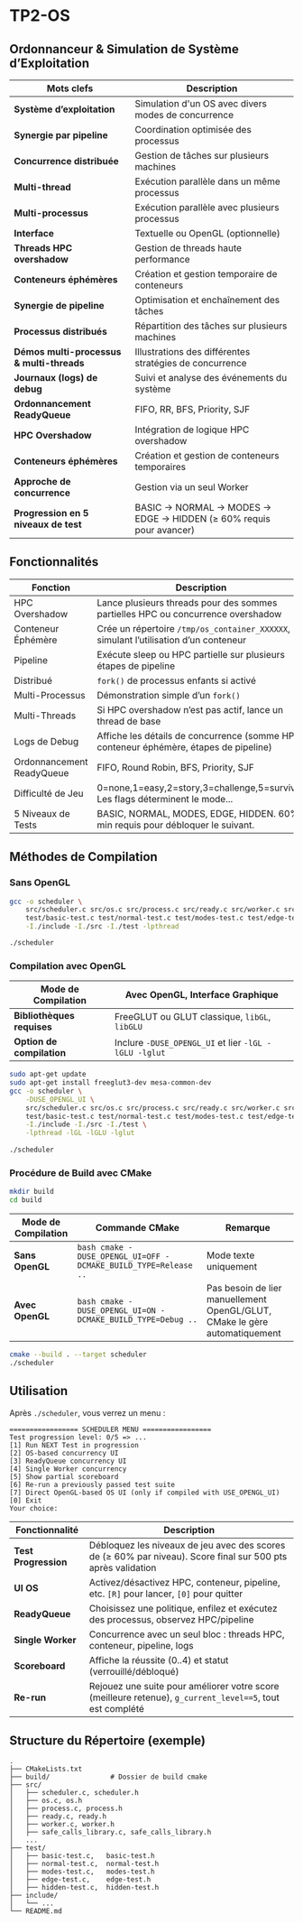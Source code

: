 # **TP2-OS**
## Ordonnanceur & Simulation de Système d’Exploitation

| Mots clefs                                | Description                                                        |
|-------------------------------------------|--------------------------------------------------------------------|
| **Système d’exploitation**                | Simulation d'un OS avec divers modes de concurrence                |
| **Synergie par pipeline**                 | Coordination optimisée des processus                               |
| **Concurrence distribuée**                | Gestion de tâches sur plusieurs machines                           |
| **Multi-thread**                          | Exécution parallèle dans un même processus                         |
| **Multi-processus**                       | Exécution parallèle avec plusieurs processus                       |
| **Interface**                             | Textuelle ou OpenGL (optionnelle)                                  |
| **Threads HPC overshadow**                | Gestion de threads haute performance                               |
| **Conteneurs éphémères**                  | Création et gestion temporaire de conteneurs                       |
| **Synergie de pipeline**                  | Optimisation et enchaînement des tâches                            |
| **Processus distribués**                  | Répartition des tâches sur plusieurs machines                      |
| **Démos multi-processus & multi-threads** | Illustrations des différentes stratégies de concurrence            |
| **Journaux (logs) de debug**              | Suivi et analyse des événements du système                         |
| **Ordonnancement ReadyQueue**             | FIFO, RR, BFS, Priority, SJF                                       |
| **HPC Overshadow**                        | Intégration de logique HPC overshadow                              |
| **Conteneurs éphémères**                  | Création et gestion de conteneurs temporaires                      |
| **Approche de concurrence**               | Gestion via un seul Worker                                         |
| **Progression en 5 niveaux de test**      | BASIC → NORMAL → MODES → EDGE → HIDDEN (≥ 60% requis pour avancer) |

## Fonctionnalités

| **Fonction**              | **Description**                                                                        |
|---------------------------|----------------------------------------------------------------------------------------|
| HPC Overshadow            | Lance plusieurs threads pour des sommes partielles HPC ou concurrence overshadow       |
| Conteneur Éphémère        | Crée un répertoire `/tmp/os_container_XXXXXX`, simulant l’utilisation d’un conteneur   |
| Pipeline                  | Exécute sleep ou HPC partielle sur plusieurs étapes de pipeline                        |
| Distribué                 | `fork()` de processus enfants si activé                                                |
| Multi-Processus           | Démonstration simple d’un `fork()`                                                     |
| Multi-Threads             | Si HPC overshadow n’est pas actif, lance un thread de base                             |
| Logs de Debug             | Affiche les détails de concurrence (somme HPC, conteneur éphémère, étapes de pipeline) |
| Ordonnancement ReadyQueue | FIFO, Round Robin, BFS, Priority, SJF                                                  |
| Difficulté de Jeu         | 0=none,1=easy,2=story,3=challenge,5=survival. Les flags déterminent le mode...         |
| 5 Niveaux de Tests        | BASIC, NORMAL, MODES, EDGE, HIDDEN. 60% min requis pour débloquer le suivant.          |

## Méthodes de Compilation

### Sans OpenGL

```bash
gcc -o scheduler \
    src/scheduler.c src/os.c src/process.c src/ready.c src/worker.c src/safe_calls_library.c \
    test/basic-test.c test/normal-test.c test/modes-test.c test/edge-test.c test/hidden-test.c \
    -I./include -I./src -I./test -lpthread

./scheduler
```

### Compilation avec **OpenGL**

| Mode de Compilation        | **Avec OpenGL, Interface Graphique**                  |
|----------------------------|-------------------------------------------------------|
| **Bibliothèques requises** | FreeGLUT ou GLUT classique, `libGL`, `libGLU`         |
| **Option de compilation**  | Inclure `-DUSE_OPENGL_UI` et lier `-lGL -lGLU -lglut` |

```bash
sudo apt-get update
sudo apt-get install freeglut3-dev mesa-common-dev
gcc -o scheduler \
    -DUSE_OPENGL_UI \
    src/scheduler.c src/os.c src/process.c src/ready.c src/worker.c src/safe_calls_library.c \
    test/basic-test.c test/normal-test.c test/modes-test.c test/edge-test.c test/hidden-test.c \
    -I./include -I./src -I./test \
    -lpthread -lGL -lGLU -lglut
    
./scheduler
```

### Procédure de Build avec CMake

```bash
mkdir build
cd build
```
| Mode de Compilation     | Commande CMake                                                      | Remarque                                                                   |
|-------------------------|---------------------------------------------------------------------|----------------------------------------------------------------------------| 
| **Sans OpenGL**         | ```bash cmake -DUSE_OPENGL_UI=OFF -DCMAKE_BUILD_TYPE=Release .. ``` | Mode texte uniquement                                                      |
| **Avec OpenGL**         | ```bash cmake -DUSE_OPENGL_UI=ON -DCMAKE_BUILD_TYPE=Debug .. ```    | Pas besoin de lier manuellement OpenGL/GLUT, CMake le gère automatiquement |


```bash
cmake --build . --target scheduler
./scheduler
```

## Utilisation

Après `./scheduler`, vous verrez un menu :

```
================= SCHEDULER MENU =================
Test progression level: 0/5 => ...
[1] Run NEXT Test in progression
[2] OS-based concurrency UI
[3] ReadyQueue concurrency UI
[4] Single Worker concurrency
[5] Show partial scoreboard
[6] Re-run a previously passed test suite
[7] Direct OpenGL-based OS UI (only if compiled with USE_OPENGL_UI)
[0] Exit
Your choice:
```

| Fonctionnalité       | Description                                                                                                  |
|----------------------|--------------------------------------------------------------------------------------------------------------|
| **Test Progression** | Débloquez les niveaux de jeu avec des scores de (≥ 60% par niveau). Score final sur 500 pts après validation |
| **UI OS**            | Activez/désactivez HPC, conteneur, pipeline, etc. `[R]` pour lancer, `[0]` pour quitter                      |
| **ReadyQueue**       | Choisissez une politique, enfilez et exécutez des processus, observez HPC/pipeline                           |
| **Single Worker**    | Concurrence avec un seul bloc : threads HPC, conteneur, pipeline, logs                                       |
| **Scoreboard**       | Affiche la réussite (0..4) et statut (verrouillé/débloqué)                                                   |
| **Re-run**           | Rejouez une suite pour améliorer votre score (meilleure retenue), `g_current_level==5`, tout est complété    |


## Structure du Répertoire (exemple)

```
.
├── CMakeLists.txt
├── build/               # Dossier de build cmake
├── src/
│   ├── scheduler.c, scheduler.h
│   ├── os.c, os.h
│   ├── process.c, process.h
│   ├── ready.c, ready.h
│   ├── worker.c, worker.h
│   ├── safe_calls_library.c, safe_calls_library.h
│   ...
├── test/
│   ├── basic-test.c,   basic-test.h
│   ├── normal-test.c,  normal-test.h
│   ├── modes-test.c,   modes-test.h
│   ├── edge-test.c,    edge-test.h
│   ├── hidden-test.c,  hidden-test.h
├── include/
│   └── ...
└── README.md
```
